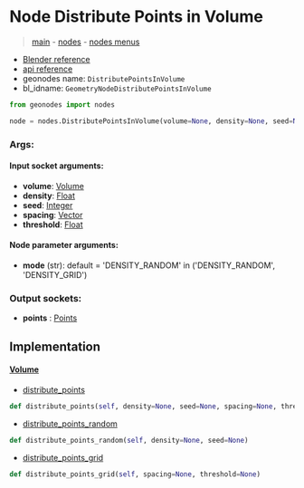 # Node Distribute Points in Volume

> [main](../structure.md) - [nodes](nodes.md) - [nodes menus](nodes_menus.md)

- [Blender reference](https://docs.blender.org/manual/en/latest/modeling/geometry_nodes/point/distribute_points_in_volume.html)
- [api reference](https://docs.blender.org/api/current/bpy.types.GeometryNodeDistributePointsInVolume.html)
- geonodes name: `DistributePointsInVolume`
- bl_idname: `GeometryNodeDistributePointsInVolume`

```python
from geonodes import nodes

node = nodes.DistributePointsInVolume(volume=None, density=None, seed=None, spacing=None, threshold=None, mode='DENSITY_RANDOM')
```

### Args:

#### Input socket arguments:

- **volume**: [Volume](Volume.md)
- **density**: [Float](Float.md)
- **seed**: [Integer](Integer.md)
- **spacing**: [Vector](Vector.md)
- **threshold**: [Float](Float.md)

#### Node parameter arguments:

- **mode** (str): default = 'DENSITY_RANDOM' in ('DENSITY_RANDOM', 'DENSITY_GRID')

### Output sockets:

- **points** : [Points](Points.md)

## Implementation

#### [Volume](Volume.md)

 - [distribute_points](Volume.md#distribute_points)
  ```python
  def distribute_points(self, density=None, seed=None, spacing=None, threshold=None, mode='DENSITY_RANDOM')
  ```

 - [distribute_points_random](Volume.md#distribute_points_random)
  ```python
  def distribute_points_random(self, density=None, seed=None)
  ```

 - [distribute_points_grid](Volume.md#distribute_points_grid)
  ```python
  def distribute_points_grid(self, spacing=None, threshold=None)
  ```

